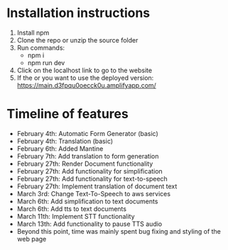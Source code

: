 # Installation instructions

1. Install npm
2. Clone the repo or unzip the source folder
3. Run commands:
   - npm i
   - npm run dev
4. Click on the localhost link to go to the website
5. If the or you want to use the deployed version: https://main.d3fpqu0oecck0u.amplifyapp.com/

# Timeline of features
- February 4th: Automatic Form Generator (basic)
- February 4th: Translation (basic)
- February 6th: Added Mantine
- February 7th: Add translation to form generation
- February 27th: Render Document functionality
- February 27th: Add functionality for simplification
- February 27th: Add functionality for text-to-speech
- February 27th: Implement translation of document text
- March 3rd: Change Text-To-Speech to aws services
- March 6th: Add simplification to text documents
- March 6th: Add tts to text documents
- March 11th: Implement STT functionality
- March 13th: Add functionality to pause TTS audio
- Beyond this point, time was mainly spent bug fixing and styling of the web page
